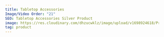 ```yaml
---
title: Tabletop Accessories
Image/Video Order: "21"
SEO: Tabletop Accessories Silver Product
image: https://res.cloudinary.com/dhzucwklz/image/upload/v1698924618/Products/_OSB2705_uytkmx.jpg
tag: product
---
```


